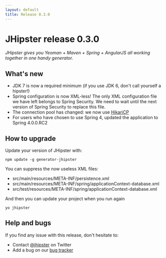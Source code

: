 ```yaml
---
layout: default
title: Release 0.3.0
---
```


JHipster release 0.3.0
==================

*JHipster gives you Yeoman + Maven + Spring + AngularJS all working together in one handy generator.*

What's new
----------

- JDK 7 is now a required minimum (if you use JDK 6, don't call yourself a hipster!)
- Spring configuration is now XML-less! The only XML configuration file we have left belongs to Spring Security. We need to wait until the next version of Spring Security to replace this file.
- The connection pool has changed: we now use [HikariCP](https://github.com/brettwooldridge/HikariCP)
- For users who have chosen to use Spring 4, updated the application to Spring 4.0.0.RC2


How to upgrade
------------

Update your version of JHipster with:

```
npm update -g generator-jhipster
```

You can suppress the now useless XML files:

- src/main/resources/META-INF/persistence.xml
- src/main/resources/META-INF/spring/applicationContext-database.xml
- src/test/resources/META-INF/spring/applicationContext-database.xml

And then you can update your project when you run again

```
yo jhipster
```

Help and bugs
--------------

If you find any issue with this release, don't hesitate to:

- Contact [@jhipster](https://twitter.com/jhipster) on Twitter
- Add a bug on our [bug tracker](https://github.com/jhipster/generator-jhipster/issues?state=open)
